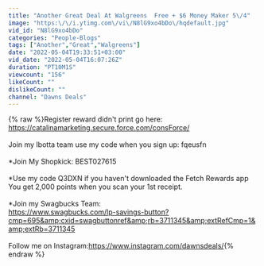 ```yaml
---
title: "Another Great Deal At Walgreens  Free + $6 Money Maker 5\/4"
image: "https:\/\/i.ytimg.com\/vi\/N8lG9xo4bDo\/hqdefault.jpg"
vid_id: "N8lG9xo4bDo"
categories: "People-Blogs"
tags: ["Another","Great","Walgreens"]
date: "2022-05-04T19:33:51+03:00"
vid_date: "2022-05-04T16:07:26Z"
duration: "PT10M1S"
viewcount: "156"
likeCount: ""
dislikeCount: ""
channel: "Dawns Deals"
---
```

{% raw %}Register reward didn't print go here: <a rel="nofollow" target="blank" href="https://catalinamarketing.secure.force.com/consForce/">https://catalinamarketing.secure.force.com/consForce/</a><br /><br />Join my Ibotta team use my code when you sign up: fqeusfn<br /><br />*Join My Shopkick: BEST027615<br /><br />*Use my code Q3DXN if you haven't downloaded the Fetch Rewards app You get 2,000 points when you scan your 1st receipt.<br /><br />*Join my Swagbucks Team:<br /><a rel="nofollow" target="blank" href="https://www.swagbucks.com/lp-savings-button?cmp=695&amp;cxid=swagbuttonref&amp;rb=3711345&amp;extRefCmp=1&amp;extRb=3711345">https://www.swagbucks.com/lp-savings-button?cmp=695&amp;cxid=swagbuttonref&amp;rb=3711345&amp;extRefCmp=1&amp;extRb=3711345</a><br /><br />Follow me on Instagram:<a rel="nofollow" target="blank" href="https://www.instagram.com/dawnsdeals/">https://www.instagram.com/dawnsdeals/</a>{% endraw %}
